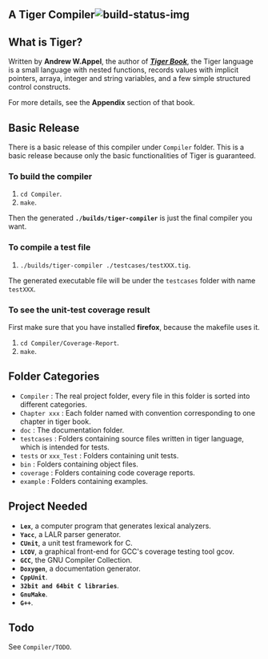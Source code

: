 A Tiger Compiler![build-status-img]
----------------


## What is Tiger?
Written by **Andrew W.Appel**, the author of [***Tiger Book***][tiger-book], the Tiger language is a small language with nested functions, records values with implicit pointers, arraya, integer and string variables, and a few simple structured control constructs.

For more details, see the **Appendix** section of that book.

## Basic Release
There is a basic release of this compiler under `Compiler` folder. This is a basic release because only the basic functionalities of Tiger is guaranteed.

### To build the compiler

1.  `cd Compiler`.
2.  `make`.

Then the generated **`./builds/tiger-compiler`** is just the final compiler you want.

### To compile a test file
1.  `./builds/tiger-compiler ./testcases/testXXX.tig`.

The generated executable file will be under the `testcases` folder with name `testXXX`.

### To see the unit-test coverage result
First make sure that you have installed **firefox**, because the makefile uses it.

1.  `cd Compiler/Coverage-Report`.
2.  `make`.



## Folder Categories
*	`Compiler` : The real project folder, every file in this folder is sorted into different categories.
*	`Chapter xxx` : Each folder named with convention corresponding to one chapter in tiger book.
*	`doc` : The documentation folder.
*	`testcases` : Folders containing source files written in tiger language, which is intended for tests.
*	`tests` or `xxx_Test` : Folders containing unit tests.
*	`bin` : Folders containing object files.
*	`coverage` : Folders containing code coverage reports.
*	`example` : Folders containing examples.


## Project Needed
*	**`Lex`**, a computer program that generates lexical analyzers.
*	**`Yacc`**, a LALR parser generator.
*	**`CUnit`**, a unit test framework for C.
*	**`LCOV`**,  a graphical front-end for GCC's coverage testing tool gcov.
*	**`GCC`**, the GNU Compiler Collection.
*	**`Doxygen`**, a documentation generator.
*   **`CppUnit`**.
*   **`32bit and 64bit C libraries`**.
*   **`GnuMake`**.
*   **`G++`**.

## Todo
See `Compiler/TODO`.


[tiger-book]:		http://www.amazon.com/Modern-Compiler-Implementation-Basic-Techniques/dp/0521583896
[build-status-img]:	https://travis-ci.org/lgxZJ/Tiger-Compiler.svg?branch=master